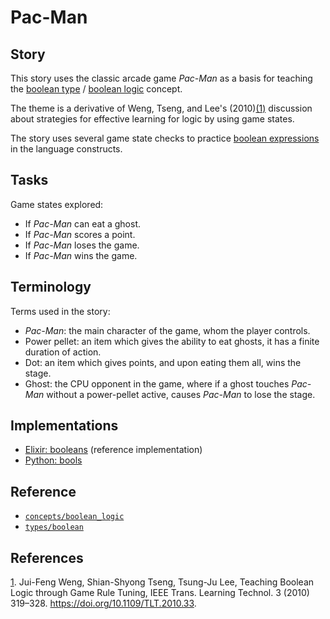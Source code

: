 # Pac-Man

## Story

This story uses the classic arcade game _Pac-Man_ as a basis for teaching the [boolean type][types-boolean] / [boolean logic][concepts-boolean_logic] concept.

The theme is a derivative of Weng, Tseng, and Lee's (2010)[(1)][1] discussion about strategies for effective learning for logic by using game states.

The story uses several game state checks to practice [boolean expressions][concepts-boolean_logic] in the language constructs.

## Tasks

Game states explored:

- If _Pac-Man_ can eat a ghost.
- If _Pac-Man_ scores a point.
- If _Pac-Man_ loses the game.
- If _Pac-Man_ wins the game.

## Terminology

Terms used in the story:

- _Pac-Man_: the main character of the game, whom the player controls.
- Power pellet: an item which gives the ability to eat ghosts, it has a finite duration of action.
- Dot: an item which gives points, and upon eating them all, wins the stage.
- Ghost: the CPU opponent in the game, where if a ghost touches _Pac-Man_ without a power-pellet active, causes _Pac-Man_ to lose the stage.

## Implementations

- [Elixir: booleans][implementation-elixir] (reference implementation)
- [Python: bools][implementation-python]

## Reference

- [`concepts/boolean_logic`][concepts-boolean_logic]
- [`types/boolean`][types-boolean]

## References

[1][1]. Jui-Feng Weng, Shian-Shyong Tseng, Tsung-Ju Lee, Teaching Boolean Logic through Game Rule Tuning, IEEE Trans. Learning Technol. 3 (2010) 319–328. <https://doi.org/10.1109/TLT.2010.33>.

[1]: https://doi.org/10.1109/TLT.2010.33
[types-boolean]: ../types/boolean.md
[concepts-boolean_logic]: ../concepts/boolean_logic.md
[implementation-elixir]: ../../languages/elixir/exercises/concept/pacman-rules/.docs/instructions.md
[implementation-python]: ../../languages/python/exercises/concept/ghost-gobble-arcade-game/.docs/instructions.md
